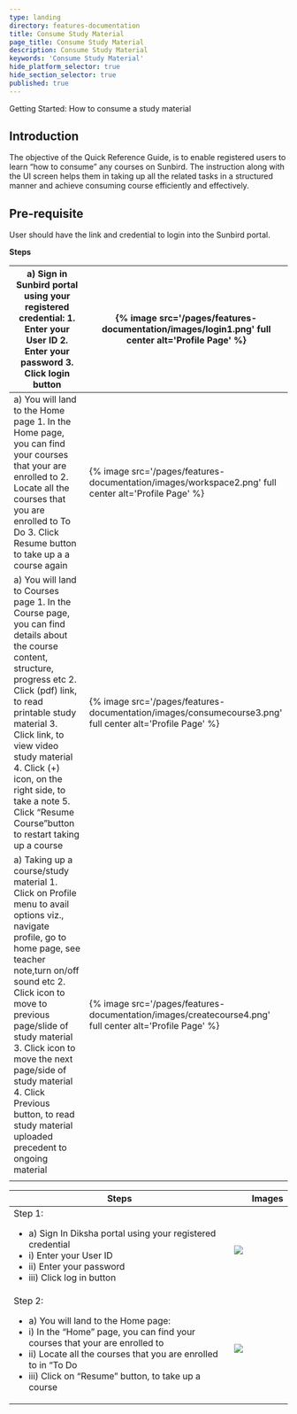 ```yaml
---
type: landing
directory: features-documentation
title: Consume Study Material
page_title: Consume Study Material
description: Consume Study Material
keywords: 'Consume Study Material'
hide_platform_selector: true
hide_section_selector: true
published: true
---
```


Getting Started: How to consume a study material

## Introduction

The objective of the Quick Reference Guide, is to enable registered users to learn “how to consume” any courses on Sunbird. The instruction along with the UI screen helps them in taking up all the related tasks in a structured manner and achieve consuming course efficiently and effectively.

## Pre-requisite

User should have the link and credential to login into the Sunbird portal.

**Steps**

| a) Sign in Sunbird portal using your registered credential:                                                                            1. Enter your User ID                                                                                                                    2. Enter your password                                                                                                                  3. Click login button | {% image src='/pages/features-documentation/images/login1.png' full center alt='Profile Page' %} |
| ---------------------------------------- | ---------------------------------------- |
| a) You will land to the Home page                                                                                                       1. In the Home page, you can find your courses that your are enrolled to                                                                 2. Locate all the courses that you are enrolled to To Do                                                                                 3. Click Resume button to take up a a course again | {% image src='/pages/features-documentation/images/workspace2.png' full center alt='Profile Page' %} |
| a)  You will land to Courses page                                                                                                       1. In the Course page, you can find details about the course content, structure, progress etc                                           2. Click (pdf) link, to read printable study material                                                                                   3. Click link, to view video study material                                                                                             4. Click (+) icon, on the right side, to take a note                                                                                     5. Click “Resume Course”button to restart taking up a course | {% image src='/pages/features-documentation/images/consumecourse3.png' full center alt='Profile Page' %} |
| a)  Taking up  a course/study material                                                                                                   1. Click on Profile menu to avail options viz., navigate profile, go to home page, see teacher note,turn on/off sound etc               2. Click icon to move to previous page/slide of study material                                                                           3. Click icon to move the next page/side of study material                                                                               4. Click Previous button, to read study material uploaded precedent to ongoing material | {% image src='/pages/features-documentation/images/createcourse4.png' full center alt='Profile Page' %} |
|                                          |                                          |

Steps | | Images
--------------|-|-------
Step 1: <ul><li>a) Sign In Diksha portal using your registered credential</li><li>i) Enter your User ID</li><li>ii) Enter your password</li><li>iii) Click log in button</li></ul>   | <img src= "https://www.pexels.com/photo/photo-of-a-tiger-roaring-38278/">   | 
Step 2: <ul><li>a) You will land to the Home page: </li><li>i) In the “Home” page, you can find your courses that your are enrolled to  </li><li>ii) Locate all the courses that you are enrolled to in “To Do  </li><li>iii) Click on “Resume” button, to take up a course    | <img src= "https://www.worldwildlife.org/species/bengal-tiger">   |


